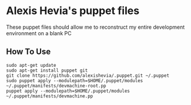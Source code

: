 # Alexis Hevia's puppet files
These puppet files should allow me to reconstruct my entire development environment on a blank PC

## How To Use
```
sudo apt-get update
sudo apt-get install puppet git
git clone https://github.com/alexishevia/.puppet.git ~/.puppet
sudo puppet apply --modulepath=$HOME/.puppet/modules ~/.puppet/manifests/devmachine-root.pp
puppet apply --modulepath=$HOME/.puppet/modules ~/.puppet/manifests/devmachine.pp
```

